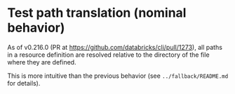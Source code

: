 # Test path translation (nominal behavior)

As of v0.216.0 (PR at https://github.com/databricks/cli/pull/1273), all paths in a resource
definition are resolved relative to the directory of the file where they are defined.

This is more intuitive than the previous behavior (see `../fallback/README.md` for details).
